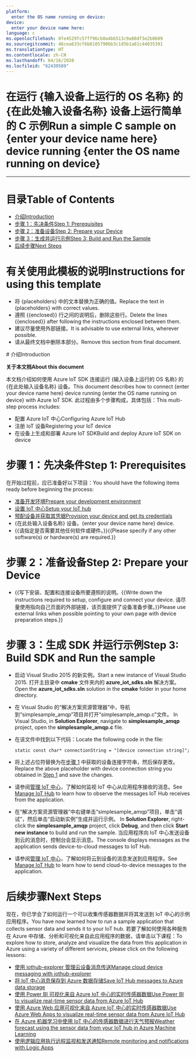 ```yaml
---
platform:
  enter the OS name running on device: 
device:
  enter your device name here: 
language: c
ms.openlocfilehash: 0fe4529fc57ff96cb0a4bb513c9a08df3e2b8609
ms.sourcegitcommit: 46cea633cf6b8105790bb3c1d5b1a81c44035391
ms.translationtype: HT
ms.contentlocale: zh-CN
ms.lasthandoff: 04/16/2020
ms.locfileid: "62439589"
---
```

<a name="run-a-simple-c-sample-on-enter-your-device-name-here-device-running-enter-the-os-name-running-on-device"></a><span data-ttu-id="71e79-101">在运行 {输入设备上运行的 OS 名称} 的 {在此处输入设备名称} 设备上运行简单的 C 示例</span><span class="sxs-lookup"><span data-stu-id="71e79-101">Run a simple C sample on {enter your device name here} device running {enter the OS name running on device}</span></span>
===
---

# <a name="table-of-contents"></a><span data-ttu-id="71e79-102">目录</span><span class="sxs-lookup"><span data-stu-id="71e79-102">Table of Contents</span></span>

-   [<span data-ttu-id="71e79-103">介绍</span><span class="sxs-lookup"><span data-stu-id="71e79-103">Introduction</span></span>](#Introduction)
-   [<span data-ttu-id="71e79-104">步骤 1：先决条件</span><span class="sxs-lookup"><span data-stu-id="71e79-104">Step 1: Prerequisites</span></span>](#Prerequisites)
-   [<span data-ttu-id="71e79-105">步骤 2：准备设备</span><span class="sxs-lookup"><span data-stu-id="71e79-105">Step 2: Prepare your Device</span></span>](#PrepareDevice)
-   [<span data-ttu-id="71e79-106">步骤 3：生成并运行示例</span><span class="sxs-lookup"><span data-stu-id="71e79-106">Step 3: Build and Run the Sample</span></span>](#Build)
-   [<span data-ttu-id="71e79-107">后续步骤</span><span class="sxs-lookup"><span data-stu-id="71e79-107">Next Steps</span></span>](#NextSteps)

# <a name="instructions-for-using-this-template"></a><span data-ttu-id="71e79-108">有关使用此模板的说明</span><span class="sxs-lookup"><span data-stu-id="71e79-108">Instructions for using this template</span></span>

-   <span data-ttu-id="71e79-109">将 {placeholders} 中的文本替换为正确的值。</span><span class="sxs-lookup"><span data-stu-id="71e79-109">Replace the text in {placeholders} with correct values.</span></span>
-   <span data-ttu-id="71e79-110">遵照 {{enclosed}} 行之间的说明后，删除这些行。</span><span class="sxs-lookup"><span data-stu-id="71e79-110">Delete the lines {{enclosed}} after following the instructions enclosed between them.</span></span>
-   <span data-ttu-id="71e79-111">建议尽量使用外部链接。</span><span class="sxs-lookup"><span data-stu-id="71e79-111">It is advisable to use external links, wherever possible.</span></span>
-   <span data-ttu-id="71e79-112">请从最终文档中删除本部分。</span><span class="sxs-lookup"><span data-stu-id="71e79-112">Remove this section from final document.</span></span>

<a name="Introduction"/>
# <a name="introduction"></a><span data-ttu-id="71e79-113">介绍</span><span class="sxs-lookup"><span data-stu-id="71e79-113">Introduction</span></span>

<span data-ttu-id="71e79-114">**关于本文档**</span><span class="sxs-lookup"><span data-stu-id="71e79-114">**About this document**</span></span>

<span data-ttu-id="71e79-115">本文档介绍如何使用 Azure IoT SDK 连接运行 {输入设备上运行的 OS 名称} 的 {在此处输入设备名称} 设备。</span><span class="sxs-lookup"><span data-stu-id="71e79-115">This document describes how to connect {enter your device name here} device running {enter the OS name running on device} with Azure IoT SDK.</span></span> <span data-ttu-id="71e79-116">此过程由多个步骤构成，具体包括：</span><span class="sxs-lookup"><span data-stu-id="71e79-116">This multi-step process includes:</span></span>
-   <span data-ttu-id="71e79-117">配置 Azure IoT 中心</span><span class="sxs-lookup"><span data-stu-id="71e79-117">Configuring Azure IoT Hub</span></span>
-   <span data-ttu-id="71e79-118">注册 IoT 设备</span><span class="sxs-lookup"><span data-stu-id="71e79-118">Registering your IoT device</span></span>
-   <span data-ttu-id="71e79-119">在设备上生成和部署 Azure IoT SDK</span><span class="sxs-lookup"><span data-stu-id="71e79-119">Build and deploy Azure IoT SDK on device</span></span>

<a name="Prerequisites"></a>
# <a name="step-1-prerequisites"></a><span data-ttu-id="71e79-120">步骤 1：先决条件</span><span class="sxs-lookup"><span data-stu-id="71e79-120">Step 1: Prerequisites</span></span>

<span data-ttu-id="71e79-121">在开始过程前，应已准备好以下项目：</span><span class="sxs-lookup"><span data-stu-id="71e79-121">You should have the following items ready before beginning the process:</span></span>

-   <span data-ttu-id="71e79-122">[准备开发环境][setup-devbox-windows]</span><span class="sxs-lookup"><span data-stu-id="71e79-122">[Prepare your development environment][setup-devbox-windows]</span></span>
-   <span data-ttu-id="71e79-123">[设置 IoT 中心][lnk-setup-iot-hub]</span><span class="sxs-lookup"><span data-stu-id="71e79-123">[Setup your IoT hub][lnk-setup-iot-hub]</span></span>
-   <span data-ttu-id="71e79-124">[预配设备并获取其凭据][lnk-manage-iot-hub]</span><span class="sxs-lookup"><span data-stu-id="71e79-124">[Provision your device and get its credentials][lnk-manage-iot-hub]</span></span>
-   <span data-ttu-id="71e79-125">{在此处输入设备名称} 设备。</span><span class="sxs-lookup"><span data-stu-id="71e79-125">{enter your device name here} device.</span></span>
-   <span data-ttu-id="71e79-126">{{请指定是否需要其他任何软件或硬件。}}</span><span class="sxs-lookup"><span data-stu-id="71e79-126">{{Please specify if any other software(s) or hardware(s) are required.}}</span></span>

<a name="PrepareDevice"></a>
# <a name="step-2-prepare-your-device"></a><span data-ttu-id="71e79-127">步骤 2：准备设备</span><span class="sxs-lookup"><span data-stu-id="71e79-127">Step 2: Prepare your Device</span></span>

-   <span data-ttu-id="71e79-128">{{写下安装、配置和连接设备所要遵照的说明。</span><span class="sxs-lookup"><span data-stu-id="71e79-128">{{Write down the instructions required to setup, configure and connect your device.</span></span> <span data-ttu-id="71e79-129">请尽量使用指向自己页面的外部链接，该页面提供了设备准备步骤。}}</span><span class="sxs-lookup"><span data-stu-id="71e79-129">Please use external links when possible pointing to your own page with device preparation steps.}}</span></span>

<a name="Build"></a>
# <a name="step-3-build-sdk-and-run-the-sample"></a><span data-ttu-id="71e79-130">步骤 3：生成 SDK 并运行示例</span><span class="sxs-lookup"><span data-stu-id="71e79-130">Step 3: Build SDK and Run the sample</span></span>

-   <span data-ttu-id="71e79-131">启动 Visual Studio 2015 的新实例。</span><span class="sxs-lookup"><span data-stu-id="71e79-131">Start a new instance of Visual Studio 2015.</span></span> <span data-ttu-id="71e79-132">打开主目录中 **cmake** 文件夹内的 **azure_iot_sdks.sln** 解决方案。</span><span class="sxs-lookup"><span data-stu-id="71e79-132">Open the **azure_iot_sdks.sln** solution in the **cmake** folder in your home directory.</span></span>

-   <span data-ttu-id="71e79-133">在 Visual Studio 的“解决方案资源管理器”中，导航到“simplesample_amqp”项目并打开“simplesample_amqp.c”文件。   </span><span class="sxs-lookup"><span data-stu-id="71e79-133">In Visual Studio, in **Solution Explorer**, navigate to **simplesample_amqp** project, open the **simplesample_amqp.c** file.</span></span>

-   <span data-ttu-id="71e79-134">在该文件中找到以下代码：</span><span class="sxs-lookup"><span data-stu-id="71e79-134">Locate the following code in the file:</span></span>

        static const char* connectionString = "[device connection string]";

-   <span data-ttu-id="71e79-135">将上述占位符替换为在[步骤 1](#Prerequisites) 中获取的设备连接字符串，然后保存更改。</span><span class="sxs-lookup"><span data-stu-id="71e79-135">Replace the above placeholder with device connection string you obtained in [Step 1](#Prerequisites) and save the changes.</span></span>

-   <span data-ttu-id="71e79-136">请参阅[管理 IoT 中心][lnk-manage-iot-hub]，了解如何监视 IoT 中心从应用程序接收的消息。</span><span class="sxs-lookup"><span data-stu-id="71e79-136">See [Manage IoT Hub][lnk-manage-iot-hub] to learn how to observe the messages IoT Hub receives from the application.</span></span>

-   <span data-ttu-id="71e79-137">在“解决方案资源管理器”中右键单击“simplesample_amqp”项目，单击“调试”，然后单击“启动新实例”生成并运行示例。    </span><span class="sxs-lookup"><span data-stu-id="71e79-137">In **Solution Explorer**, right-click the **simplesample_amqp** project, click **Debug**, and then click **Start new instance** to build and run the sample.</span></span> <span data-ttu-id="71e79-138">当应用程序向 IoT 中心发送设备到云的消息时，控制台会显示消息。</span><span class="sxs-lookup"><span data-stu-id="71e79-138">The console displays messages as the application sends device-to-cloud messages to IoT Hub.</span></span>

-   <span data-ttu-id="71e79-139">请参阅[管理 IoT 中心][lnk-manage-iot-hub]，了解如何将云到设备的消息发送到应用程序。</span><span class="sxs-lookup"><span data-stu-id="71e79-139">See [Manage IoT Hub][lnk-manage-iot-hub] to learn how to send cloud-to-device messages to the application.</span></span>

<a name="NextSteps"></a>
# <a name="next-steps"></a><span data-ttu-id="71e79-140">后续步骤</span><span class="sxs-lookup"><span data-stu-id="71e79-140">Next Steps</span></span>

<span data-ttu-id="71e79-141">现在，你已学会了如何运行一个可以收集传感器数据并将其发送到 IoT 中心的示例应用程序。</span><span class="sxs-lookup"><span data-stu-id="71e79-141">You have now learned how to run a sample application that collects sensor data and sends it to your IoT hub.</span></span> <span data-ttu-id="71e79-142">若要了解如何使用各种服务在 Azure 中存储、分析和可视化来自此应用程序的数据，请单击以下课程：</span><span class="sxs-lookup"><span data-stu-id="71e79-142">To explore how to store, analyze and visualize the data from this application in Azure using a variety of different services, please click on the following lessons:</span></span>

-   <span data-ttu-id="71e79-143">[使用 iothub-explorer 管理云设备消息传送]</span><span class="sxs-lookup"><span data-stu-id="71e79-143">[Manage cloud device messaging with iothub-explorer]</span></span>
-   <span data-ttu-id="71e79-144">[将 IoT 中心消息保存到 Azure 数据存储]</span><span class="sxs-lookup"><span data-stu-id="71e79-144">[Save IoT Hub messages to Azure data storage]</span></span>
-   <span data-ttu-id="71e79-145">[使用 Power BI 可视化来自 Azure IoT 中心的实时传感器数据]</span><span class="sxs-lookup"><span data-stu-id="71e79-145">[Use Power BI to visualize real-time sensor data from Azure IoT Hub]</span></span>
-   <span data-ttu-id="71e79-146">[使用 Azure Web 应用可视化来自 Azure IoT 中心的实时传感器数据]</span><span class="sxs-lookup"><span data-stu-id="71e79-146">[Use Azure Web Apps to visualize real-time sensor data from Azure IoT Hub]</span></span>
-   <span data-ttu-id="71e79-147">[在 Azure 机器学习中使用 IoT 中心的传感器数据进行天气预报]</span><span class="sxs-lookup"><span data-stu-id="71e79-147">[Weather forecast using the sensor data from your IoT hub in Azure Machine Learning]</span></span>
-   <span data-ttu-id="71e79-148">[使用逻辑应用执行远程监视和发送通知]</span><span class="sxs-lookup"><span data-stu-id="71e79-148">[Remote monitoring and notifications with Logic Apps]</span></span>   

[使用 iothub-explorer 管理云设备消息传送]: https://docs.microsoft.com/en-us/azure/iot-hub/iot-hub-explorer-cloud-device-messaging
[Manage cloud device messaging with iothub-explorer]: https://docs.microsoft.com/en-us/azure/iot-hub/iot-hub-explorer-cloud-device-messaging
[将 IoT 中心消息保存到 Azure 数据存储]: https://docs.microsoft.com/en-us/azure/iot-hub/iot-hub-store-data-in-azure-table-storage
[Save IoT Hub messages to Azure data storage]: https://docs.microsoft.com/en-us/azure/iot-hub/iot-hub-store-data-in-azure-table-storage
[使用 Power BI 可视化来自 Azure IoT 中心的实时传感器数据]: https://docs.microsoft.com/en-us/azure/iot-hub/iot-hub-live-data-visualization-in-power-bi
[Use Power BI to visualize real-time sensor data from Azure IoT Hub]: https://docs.microsoft.com/en-us/azure/iot-hub/iot-hub-live-data-visualization-in-power-bi
[使用 Azure Web 应用可视化来自 Azure IoT 中心的实时传感器数据]: https://docs.microsoft.com/en-us/azure/iot-hub/iot-hub-live-data-visualization-in-web-apps
[Use Azure Web Apps to visualize real-time sensor data from Azure IoT Hub]: https://docs.microsoft.com/en-us/azure/iot-hub/iot-hub-live-data-visualization-in-web-apps
[在 Azure 机器学习中使用 IoT 中心的传感器数据进行天气预报]: https://docs.microsoft.com/en-us/azure/iot-hub/iot-hub-weather-forecast-machine-learning
[Weather forecast using the sensor data from your IoT hub in Azure Machine Learning]: https://docs.microsoft.com/en-us/azure/iot-hub/iot-hub-weather-forecast-machine-learning
[使用逻辑应用执行远程监视和发送通知]: https://docs.microsoft.com/en-us/azure/iot-hub/iot-hub-monitoring-notifications-with-azure-logic-apps
[Remote monitoring and notifications with Logic Apps]: https://docs.microsoft.com/en-us/azure/iot-hub/iot-hub-monitoring-notifications-with-azure-logic-apps
[setup-devbox-windows]: https://github.com/Azure/azure-iot-sdk-c/blob/master/doc/devbox_setup.md
[lnk-setup-iot-hub]: ../../setup_iothub.md
[lnk-manage-iot-hub]: ../../manage_iot_hub.md

